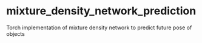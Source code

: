 # mixture_density_network_prediction
Torch implementation of mixture density network to predict future pose of objects
